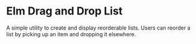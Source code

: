 # Elm Drag and Drop List

A simple utility to create and display reorderable lists. Users can reorder a
list by picking up an item and dropping it elsewhere.
